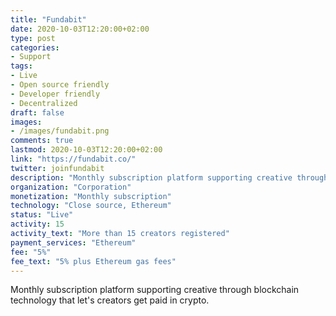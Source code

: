 ```yaml
---
title: "Fundabit"
date: 2020-10-03T12:20:00+02:00
type: post
categories:
- Support
tags:
- Live
- Open source friendly
- Developer friendly
- Decentralized
draft: false
images:
- /images/fundabit.png
comments: true
lastmod: 2020-10-03T12:20:00+02:00
link: "https://fundabit.co/"
twitter: joinfundabit
description: "Monthly subscription platform supporting creative through blockchain technology that let's creators get paid in crypto."
organization: "Corporation"
monetization: "Monthly subscription"
technology: "Close source, Ethereum"
status: "Live"
activity: 15
activity_text: "More than 15 creators registered"
payment_services: "Ethereum"
fee: "5%"
fee_text: "5% plus Ethereum gas fees"
---
```


Monthly subscription platform supporting creative through blockchain technology that let's creators get paid in crypto.<!--more-->

